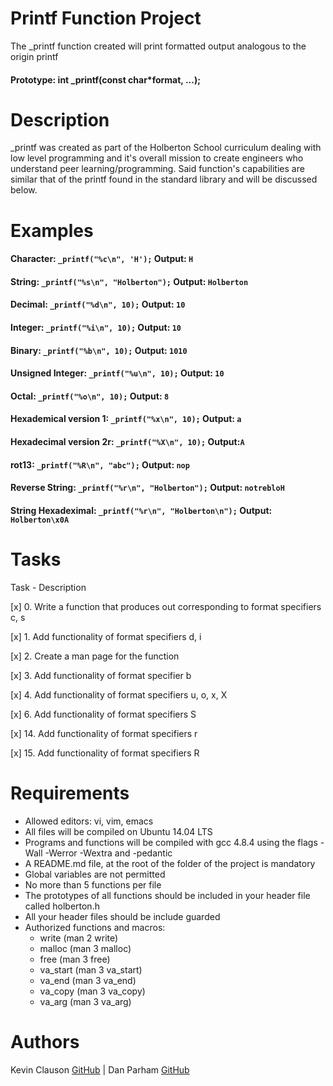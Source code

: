 # Printf Function Project
The _printf function created will print formatted output analogous to the origin printf

#### Prototype: int _printf(const char*format, ...);

# Description
_printf was created as part of the Holberton School curriculum dealing with low level programming and it's overall mission to create engineers who understand peer learning/programming. Said function's capabilities are similar that of the printf found in the standard library and will be discussed below.

# Examples

#### Character: `_printf("%c\n", 'H');`  Output: `H`

#### String: `_printf("%s\n", "Holberton");`  Output: `Holberton`

#### Decimal: `_printf("%d\n", 10);`  Output: `10`

#### Integer: `_printf("%i\n", 10);`  Output: `10`

#### Binary: `_printf("%b\n", 10);`  Output: `1010`

#### Unsigned Integer: `_printf("%u\n", 10);`  Output: `10`

#### Octal: `_printf("%o\n", 10);`  Output: `8`

#### Hexademical version 1: `_printf("%x\n", 10);`  Output: `a`

#### Hexadecimal version 2r: `_printf("%X\n", 10);`  Output:`A`

#### rot13: `_printf("%R\n", "abc");`  Output: `nop`

#### Reverse String: `_printf("%r\n", "Holberton");`  Output: `notrebloH`

#### String Hexadeximal: `_printf("%r\n", "Holberton\n");`  Output: `Holberton\x0A`

# Tasks
Task - Description

[x] 0. Write a function that produces out corresponding to format specifiers c, s

[x] 1. Add functionality of format specifiers d, i

[x] 2. Create a man page for the function

[x] 3. Add functionality of format specifier b

[x] 4. Add functionality of format specifiers u, o, x, X

[x] 6. Add functionality of format specifiers S

[x] 14. Add functionality of format specifiers r

[x] 15. Add functionality of format specifiers R

# Requirements
* Allowed editors: vi, vim, emacs
* All files will be compiled on Ubuntu 14.04 LTS
* Programs and functions will be compiled with gcc 4.8.4 using the flags -Wall -Werror -Wextra and -pedantic
* A README.md file, at the root of the folder of the project is mandatory
* Global variables are not permitted
* No more than 5 functions per file
* The prototypes of all functions should be included in your header file called holberton.h
* All your header files should be include guarded
* Authorized functions and macros:
  * write (man 2 write)
  * malloc (man 3 malloc)
  * free (man 3 free)
  * va_start (man 3 va_start)
  * va_end (man 3 va_end)
  * va_copy (man 3 va_copy)
  * va_arg (man 3 va_arg)

# Authors
Kevin Clauson [GitHub](https://github.com/KevinClauson) | Dan Parham [GitHub](https://github.com/dparha)